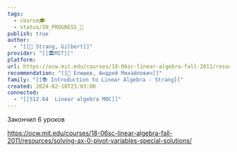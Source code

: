 ```yaml
---
tags:
  - course🎓
  - status/IN_PROGRESS_🌿
publish: true
author:
  - "[[👤 Strang, Gilbert]]"
provider: "[[🏛MIT]]"
platform: 
url: https://ocw.mit.edu/courses/18-06sc-linear-algebra-fall-2011/resources/vector-subspaces/
recommendation: "[[👤 Елишев, Андрей Михайлович]]"
family: "[[📚 Introduction to Linear Algebra - Strang]]"
created: 2024-02-10T23:03:00
connected:
  - "[[512.64  Linear algebra MOC]]"
---
```


Закончил 6 уроков

https://ocw.mit.edu/courses/18-06sc-linear-algebra-fall-2011/resources/solving-ax-0-pivot-variables-special-solutions/



